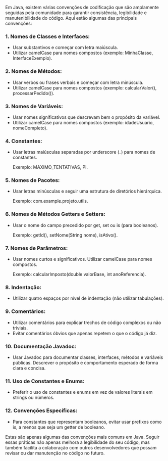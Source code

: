 Em Java, existem várias convenções de codificação que são amplamente seguidas pela comunidade para garantir consistência, legibilidade e manutenibilidade do código. Aqui estão algumas das principais convenções:

### 1. Nomes de Classes e Interfaces:

- Usar substantivos e começar com letra maiúscula.
- Utilizar camelCase para nomes compostos (exemplo: MinhaClasse, InterfaceExemplo).

### 2. Nomes de Métodos:

- Usar verbos ou frases verbais e começar com letra minúscula.
- Utilizar camelCase para nomes compostos (exemplo: calcularValor(), processarPedido()).

### 3. Nomes de Variáveis:

- Usar nomes significativos que descrevam bem o propósito da variável.
- Utilizar camelCase para nomes compostos (exemplo: idadeUsuario, nomeCompleto).

### 4. Constantes:

- Usar letras maiúsculas separadas por underscore (_) para nomes de constantes.

  Exemplo: MAXIMO_TENTATIVAS, PI.

### 5. Nomes de Pacotes:

- Usar letras minúsculas e seguir uma estrutura de diretórios hierárquica.

  Exemplo: com.example.projeto.utils.

### 6. Nomes de Métodos Getters e Setters:

- Usar o nome do campo precedido por get, set ou is (para booleanos).

  Exemplo: getId(), setNome(String nome), isAtivo().

### 7. Nomes de Parâmetros:

- Usar nomes curtos e significativos.
  Utilizar camelCase para nomes compostos.

  Exemplo: calcularImposto(double valorBase, int anoReferencia).

### 8. Indentação:

- Utilizar quatro espaços por nível de indentação (não utilizar tabulações).

### 9. Comentários:

- Utilizar comentários para explicar trechos de código complexos ou não triviais.
- Evitar comentários óbvios que apenas repetem o que o código já diz.

### 10. Documentação Javadoc:

- Usar Javadoc para documentar classes, interfaces, métodos e variáveis públicas.
  Descrever o propósito e comportamento esperado de forma clara e concisa.

### 11. Uso de Constantes e Enums:

- Preferir o uso de constantes e enums em vez de valores literais em strings ou números.

### 12. Convenções Específicas:

- Para constantes que representam booleanos, evitar usar prefixos como is, a menos que seja um getter de booleano.

Estas são apenas algumas das convenções mais comuns em Java. Seguir essas práticas não apenas melhora a legibilidade do seu código, mas também facilita a colaboração com outros desenvolvedores que possam revisar ou dar manutenção no código no futuro.
